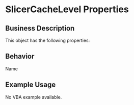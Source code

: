 # SlicerCacheLevel Properties

## Business Description
This object has the following properties:

## Behavior
Name

## Example Usage
No VBA example available.